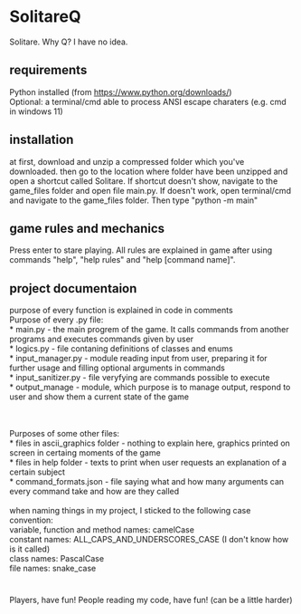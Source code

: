 # SolitareQ
Solitare. Why Q? I have no idea.
## requirements
Python installed (from https://www.python.org/downloads/)
<br>
Optional: a terminal/cmd able to process ANSI escape charaters (e.g. cmd in windows 11)

## installation
at first, download and unzip a compressed folder which you've downloaded.
then go to the location where folder have been unzipped and open a shortcut called Solitare.
If shortcut doesn't show, navigate to the game_files folder and open file main.py.
If doesn't work, open terminal/cmd and navigate to the game_files folder. Then type "python -m main"

## game rules and mechanics
Press enter to stare playing.
All rules are explained in game after using commands "help", "help rules" and "help [command name]".

## project documentaion
purpose of every function is explained in code in comments<br>
Purpose of every .py file: 
    <br>
    * main.py - the main progrem of the game. It calls commands from another programs and  executes commands given by user 
    <br>
    * logics.py - file contaning definitions of classes and enums
    <br>
    * input_manager.py - module reading input from user, preparing it for further usage and filling optional arguments in commands
    <br>
    * input_sanitizer.py - file veryfying are commands possible to execute 
    <br>
    * output_manage - module, which purpose is to manage output, respond to user and show them a current state of the game

<br>
<br>
Purposes of some other files:
    <br>
    * files in ascii_graphics folder - nothing to explain here, graphics printed on screen in certaing moments of the game
    <br>
    * files in help folder - texts to print when user requests an explanation of a certain subject
    <br>
    * command_formats.json - file saying what and how many arguments can every command take and how are they called

<br>
<br>
when naming things in my project, I sticked to the following case convention:<br>
    variable, function and method names: camelCase<br>
    constant names: ALL_CAPS_AND_UNDERSCORES_CASE (I don't know how is it called)<br>
    class names: PascalCase<br>
    file names: snake_case<br>


# 
Players, have fun! 
People reading my code, have fun! (can be a little harder)
